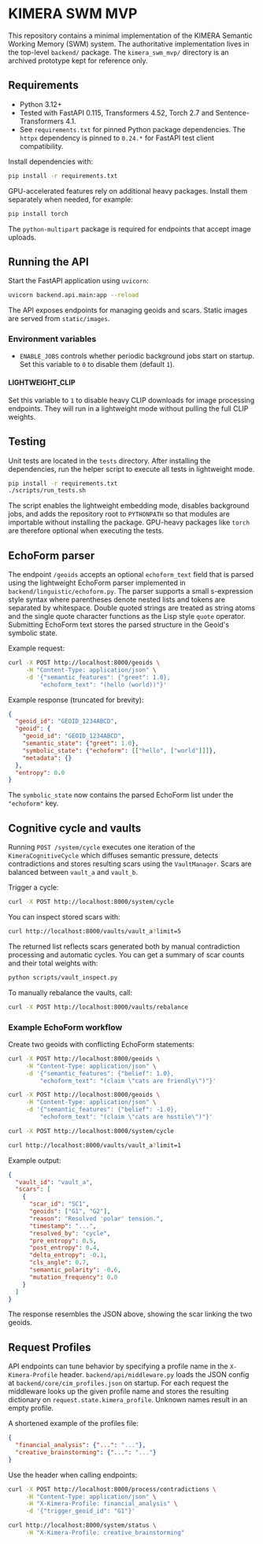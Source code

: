 # KIMERA SWM MVP

This repository contains a minimal implementation of the KIMERA Semantic Working Memory (SWM) system.
The authoritative implementation lives in the top-level `backend/` package. The `kimera_swm_mvp/` directory is an archived prototype kept for reference only.

## Requirements

- Python 3.12+
- Tested with FastAPI 0.115, Transformers 4.52, Torch 2.7 and
  Sentence-Transformers 4.1.
- See `requirements.txt` for pinned Python package dependencies. The
  `httpx` dependency is pinned to `0.24.*` for FastAPI test client
  compatibility.

Install dependencies with:
```bash
pip install -r requirements.txt
```
GPU-accelerated features rely on additional heavy packages. Install them
separately when needed, for example:
```bash
pip install torch
```
The `python-multipart` package is required for endpoints that accept image uploads.

## Running the API

Start the FastAPI application using `uvicorn`:

```bash
uvicorn backend.api.main:app --reload
```

The API exposes endpoints for managing geoids and scars. Static images are served from `static/images`.

### Environment variables

- `ENABLE_JOBS` controls whether periodic background jobs start on startup. Set this variable to `0` to disable them (default `1`).

#### LIGHTWEIGHT_CLIP

Set this variable to `1` to disable heavy CLIP downloads for image processing
endpoints. They will run in a lightweight mode without pulling the full CLIP
weights.

## Testing

Unit tests are located in the `tests` directory. After installing the
dependencies, run the helper script to execute all tests in lightweight mode.

```bash
pip install -r requirements.txt
./scripts/run_tests.sh
```

The script enables the lightweight embedding mode, disables background jobs, and
adds the repository root to `PYTHONPATH` so that modules are importable without
installing the package.
GPU-heavy packages like `torch` are therefore optional when executing the tests.

## EchoForm parser

The endpoint `/geoids` accepts an optional `echoform_text` field that is parsed
using the lightweight EchoForm parser implemented in
`backend/linguistic/echoform.py`.
The parser supports a small s-expression style syntax where parentheses denote
nested lists and tokens are separated by whitespace.  Double quoted strings are
treated as string atoms and the single quote character functions as the Lisp
style `quote` operator.  Submitting EchoForm text stores the parsed structure in
the Geoid's symbolic state.

Example request:

```bash
curl -X POST http://localhost:8000/geoids \
     -H "Content-Type: application/json" \
     -d '{"semantic_features": {"greet": 1.0},
         "echoform_text": "(hello (world))"}'
```

Example response (truncated for brevity):

```json
{
  "geoid_id": "GEOID_1234ABCD",
  "geoid": {
    "geoid_id": "GEOID_1234ABCD",
    "semantic_state": {"greet": 1.0},
    "symbolic_state": {"echoform": [["hello", ["world"]]]},
    "metadata": {}
  },
  "entropy": 0.0
}
```

The `symbolic_state` now contains the parsed EchoForm list under the
`"echoform"` key.

## Cognitive cycle and vaults

Running `POST /system/cycle` executes one iteration of the
`KimeraCognitiveCycle` which diffuses semantic pressure, detects contradictions
and stores resulting scars using the `VaultManager`. Scars are balanced between
`vault_a` and `vault_b`.

Trigger a cycle:

```bash
curl -X POST http://localhost:8000/system/cycle
```

You can inspect stored scars with:

```bash
curl http://localhost:8000/vaults/vault_a?limit=5
```

The returned list reflects scars generated both by manual contradiction
processing and automatic cycles. You can get a summary of scar counts and
their total weights with:

```bash
python scripts/vault_inspect.py
```

To manually rebalance the vaults, call:

```bash
curl -X POST http://localhost:8000/vaults/rebalance
```

### Example EchoForm workflow

Create two geoids with conflicting EchoForm statements:

```bash
curl -X POST http://localhost:8000/geoids \
     -H "Content-Type: application/json" \
     -d '{"semantic_features": {"belief": 1.0},
         "echoform_text": "(claim \"cats are friendly\")"}'

curl -X POST http://localhost:8000/geoids \
     -H "Content-Type: application/json" \
     -d '{"semantic_features": {"belief": -1.0},
         "echoform_text": "(claim \"cats are hostile\")"}'

curl -X POST http://localhost:8000/system/cycle

curl http://localhost:8000/vaults/vault_a?limit=1
```
Example output:
```json
{
  "vault_id": "vault_a",
  "scars": [
    {
      "scar_id": "SC1",
      "geoids": ["G1", "G2"],
      "reason": "Resolved 'polar' tension.",
      "timestamp": "...",
      "resolved_by": "cycle",
      "pre_entropy": 0.5,
      "post_entropy": 0.4,
      "delta_entropy": -0.1,
      "cls_angle": 0.7,
      "semantic_polarity": -0.6,
      "mutation_frequency": 0.0
    }
  ]
}
```


The response resembles the JSON above, showing the scar linking the two geoids.

## Request Profiles

API endpoints can tune behavior by specifying a profile name in the `X-Kimera-Profile` header. `backend/api/middleware.py` loads the JSON config at `backend/core/cim_profiles.json` on startup. For each request the middleware looks up the given profile name and stores the resulting dictionary on `request.state.kimera_profile`. Unknown names result in an empty profile.

A shortened example of the profiles file:

```json
{
  "financial_analysis": {"...": "..."},
  "creative_brainstorming": {"...": "..."}
}
```

Use the header when calling endpoints:

```bash
curl -X POST http://localhost:8000/process/contradictions \
     -H "Content-Type: application/json" \
     -H "X-Kimera-Profile: financial_analysis" \
     -d '{"trigger_geoid_id": "G1"}'

curl http://localhost:8000/system/status \
     -H "X-Kimera-Profile: creative_brainstorming"
```

